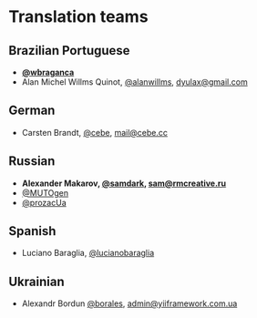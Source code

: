 Translation teams
=================

Brazilian Portuguese
--------------------

- **[@wbraganca](https://github.com/wbraganca)**
- Alan Michel Willms Quinot, [@alanwillms](https://github.com/alanwillms), dyulax@gmail.com

German
------

- Carsten Brandt, [@cebe](https://github.com/cebe), mail@cebe.cc

Russian
-------

- **Alexander Makarov, [@samdark](https://github.com/samdark), sam@rmcreative.ru**
- [@MUTOgen](https://github.com/MUTOgen)
- [@prozacUa](https://github.com/prozacUa)

Spanish
-------

- Luciano Baraglia, [@lucianobaraglia](https://github.com/lucianobaraglia)

Ukrainian
---------

- Alexandr Bordun [@borales](https://github.com/Borales), admin@yiiframework.com.ua